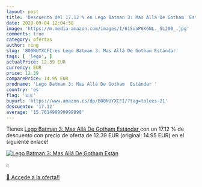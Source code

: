 ```yaml
---
layout: post
title: 'Descuento del 17.12 % en Lego Batman 3: Mas Allá De Gotham  Están'
date: 2020-09-04 12:04:58
image: 'https://m.media-amazon.com/images/I/61SuoP6K6NL._SL200_.jpg'
comments: true
category: ofertas
author: ring
slug: 'B00NUYXCFI-es Lego Batman 3: Mas Allá De Gotham Estándar'
tags: [ 'lego', ]
actualPrice: 12.39 EUR
currency: EUR
price: 12.39
comparePrice: 14.95 EUR
prodname: 'Lego Batman 3: Mas Allá De Gotham  Estándar '
country: 'es'
flag: '🇪🇸'
buyurl: 'https://www.amazon.es/dp/B00NUYXCFI/?tag=tolees-21'
descuento: '17.12'
average: '15.761499999999998'
---
```


Tienes [Lego Batman 3: Mas Allá De Gotham  Estándar ](https://www.amazon.es/dp/B00NUYXCFI/?tag=tolees-21) con un 17.12 % de descuento con precio de oferta de 12.39 EUR (original: 14.95 EUR) en el siguiente enlace!

[![Lego Batman 3: Mas Allá De Gotham  Están](https://m.media-amazon.com/images/I/61SuoP6K6NL._SL200_.jpg)](https://www.amazon.es/dp/B00NUYXCFI/?tag=tolees-21)

ℹ️:


[🛒 Accede a la oferta!!](https://www.amazon.es/dp/B00NUYXCFI/?tag=tolees-21)
